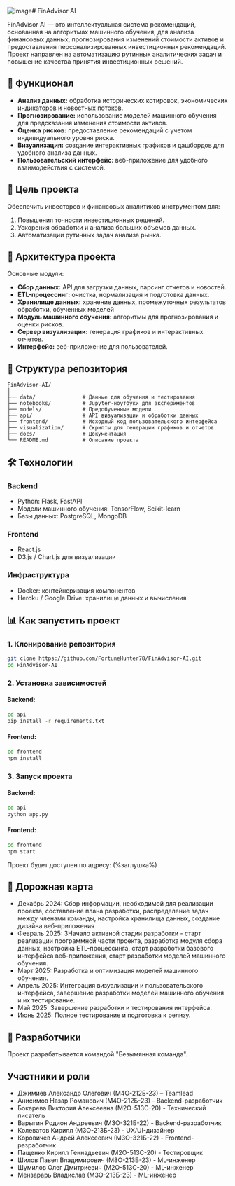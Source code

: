 ![image](https://github.com/user-attachments/assets/42132cca-0799-4f41-a6d7-8f0b7e8b1001)# FinAdvisor AI

FinAdvisor AI — это интеллектуальная система рекомендаций, основанная на алгоритмах машинного обучения, для анализа финансовых данных, прогнозирования изменений стоимости активов и предоставления персонализированных инвестиционных рекомендаций. Проект направлен на автоматизацию рутинных аналитических задач и повышение качества принятия инвестиционных решений.

## 📌 **Функционал**
- **Анализ данных:** обработка исторических котировок, экономических индикаторов и новостных потоков.
- **Прогнозирование:** использование моделей машинного обучения для предсказания изменения стоимости активов.
- **Оценка рисков:** предоставление рекомендаций с учетом индивидуального уровня риска.
- **Визуализация:** создание интерактивных графиков и дашбордов для удобного анализа данных.
- **Пользовательский интерфейс:** веб-приложение для удобного взаимодействия с системой.

## 🚀 **Цель проекта**
Обеспечить инвесторов и финансовых аналитиков инструментом для:
1. Повышения точности инвестиционных решений.
2. Ускорения обработки и анализа больших объемов данных.
3. Автоматизации рутинных задач анализа рынка.

## 🔧 **Архитектура проекта**
Основные модули:
- **Сбор данных:** API для загрузки данных, парсинг отчетов и новостей.
- **ETL-процессинг:** очистка, нормализация и подготовка данных.
- **Хранилище данных:** хранение данных, промежуточных результатов обработки, обученных моделей
- **Модуль машинного обучения:** алгоритмы для прогнозирования и оценки рисков.
- **Сервер визуализации:** генерация графиков и интерактивных отчетов.
- **Интерфейс:** веб-приложение для пользователей.

## 📂 **Структура репозитория**
```
FinAdvisor-AI/
│
├── data/               # Данные для обучения и тестирования
├── notebooks/          # Jupyter-ноутбуки для экспериментов
├── models/             # Предобученные модели
├── api/                # API визуализации и обработки данных
├── frontend/           # Исходный код пользовательского интерфейса
├── visualization/      # Скрипты для генерации графиков и отчетов
├── docs/               # Документация
└── README.md           # Описание проекта
```

## 🛠️ **Технологии**
### **Backend**
- Python: Flask, FastAPI
- Модели машинного обучения: TensorFlow, Scikit-learn
- Базы данных: PostgreSQL, MongoDB

### **Frontend**
- React.js
- D3.js / Chart.js для визуализации

### **Инфраструктура**
- Docker: контейнеризация компонентов
- Heroku / Google Drive: хранилище данных и вычисления

## 📊 **Как запустить проект**
### **1. Клонирование репозитория**
```bash
git clone https://github.com/FortuneHunter78/FinAdvisor-AI.git
cd FinAdvisor-AI
```

### **2. Установка зависимостей**
#### Backend:
```bash
cd api
pip install -r requirements.txt
```

#### Frontend:
```bash
cd frontend
npm install
```

### **3. Запуск проекта**
#### Backend:
```bash
cd api
python app.py
```

#### Frontend:
```bash
cd frontend
npm start
```

Проект будет доступен по адресу: (%заглушка%)

## 🧪 **Дорожная карта**
- Декабрь 2024: Сбор информации, необходимой для реализации проекта, составление плана разработки, распределение задач между членами команды, настройка хранилища данных, создание дизайна веб-приложения
- Февраль 2025: ЗНачало активной стадии разработки - старт реализации программной части проекта, разработка модуля сбора данных, настройка ETL-процессинга, старт разработки базового интерфейса веб-приложения, старт разработки моделей машинного обучения.
- Март 2025: Разработка и оптимизация моделей машинного обучения.
- Апрель 2025: Интеграция визуализации и пользовательского интерфейса, завершение разработки моделей машинного обучения и их тестирование.
- Май 2025: Завершение разработки и тестирования интерфейса.
- Июнь 2025: Полное тестирование и подготовка к релизу.

## 📄 **Разработчики**
Проект разрабатывается командой "Безымянная команда".

## **Участники и роли**
- Джимиев Александр Олегович (М4О-212Б-23) – Teamlead
- Анисимов Назар Романович (М4О-212Б-23) - Backend-разработчик
- Бокарева Виктория Алексеевна (М2О-513С-20) - Технический писатель
- Варыгин Родион Андреевич (М3О-321Б-22) - Backend-разработчик
- Колеватов Кирилл (М3О-213Б-23) - UX/UI-дизайнер
- Коровичев Андрей Алексеевич (М3О-321Б-22) - Frontend-разработчик
- Пащенко Кирилл Геннадьевич (М2О-513С-20) - Тестировщик
- Шилов Павел Владимирович (М8О-213Б-23) - ML-инженер
- Шумилов Олег Дмитриевич (М2О-513С-20) - ML-инженер
- Мензарарь Владислав (М3О-213Б-23) - ML-инженер
